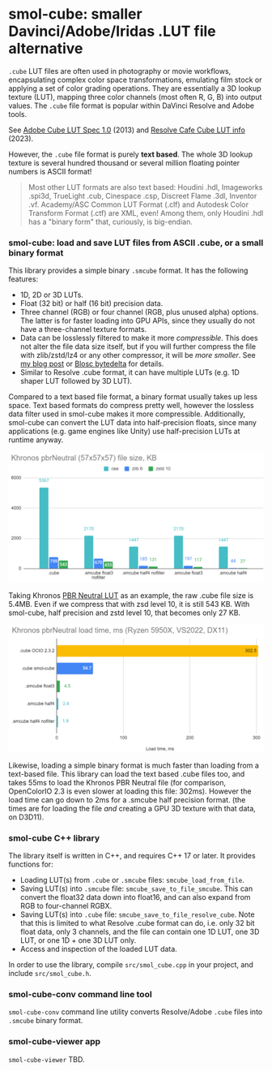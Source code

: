 # smol-cube: smaller Davinci/Adobe/Iridas .LUT file alternative

`.cube` LUT files are often used in photography or movie workflows, encapsulating complex color space transformations,
emulating film stock or applying a set of color grading operations. They are essentially a 3D lookup texture (LUT),
mapping three color channels (most often R, G, B) into output values. The `.cube` file format is popular within
DaVinci Resolve and Adobe tools.

See [Adobe Cube LUT Spec 1.0](https://web.archive.org/web/20220220033515/https://wwwimages2.adobe.com/content/dam/acom/en/products/speedgrade/cc/pdfs/cube-lut-specification-1.0.pdf) (2013)
and [Resolve Cafe Cube LUT info](https://resolve.cafe/developers/luts/) (2023).

However, the `.cube` file format is purely **text based**. The whole 3D lookup texture is several hundred thousand
or several million floating pointer numbers is ASCII format!

> Most other LUT formats are also text based: Houdini .hdl, Imageworks .spi3d, TrueLight .cub, Cinespace .csp, Discreet Flame .3dl, Inventor .vf.
> Academy/ASC Common LUT Format (.clf) and Autodesk Color Transform Format (.ctf) are XML, even! Among them, only Houdini .hdl has a "binary form" that,
> curiously, is big-endian.

### smol-cube: load and save LUT files from ASCII .cube, or a small binary format

This library provides a simple binary `.smcube` format. It has the following features:

- 1D, 2D or 3D LUTs.
- Float (32 bit) or half (16 bit) precision data.
- Three channel (RGB) or four channel (RGB, plus unused alpha) options. The latter is for faster loading into GPU APIs,
  since they usually do not have a three-channel texture formats.
- Data can be losslessly filtered to make it more *compressible*. This does not alter the file data size itself,
  but if you will further compress the file with zlib/zstd/lz4 or any other compressor, it will be *more smoller*.
  See [my blog post](https://aras-p.info/blog/2023/03/01/Float-Compression-7-More-Filtering-Optimization/) or
  [Blosc bytedelta](https://www.blosc.org/posts/bytedelta-enhance-compression-toolset/) for details.
- Similar to Resolve .cube format, it can have multiple LUTs (e.g. 1D shaper LUT followed by 3D LUT).

Compared to a text based file format, a binary format usually takes up less space. Text based formats do compress
pretty well, however the lossless data filter used in smol-cube makes it more compressible. Additionally,
smol-cube can convert the LUT data into half-precision floats, since many applications (e.g. game engines like Unity)
use half-precision LUTs at runtime anyway.

![](/doc/chart-pbrneutral-size.png)

Taking Khronos [PBR Neutral LUT](https://github.com/KhronosGroup/ToneMapping/tree/main/PBR_Neutral) as an example,
the raw .cube file size is 5.4MB. Even if we compress that with zsd level 10, it is still 543 KB. With smol-cube,
half precision and zstd level 10, that becomes only 27 KB.

![](/doc/chart-pbrneutral-loadtime.png)

Likewise, loading a simple binary format is much faster than loading from a text-based file. This library can
load the text based .cube files too, and takes 55ms to load the Khronos PBR Neutral file (for comparison, OpenColorIO 2.3
is even slower at loading this file: 302ms). However the load time can go down to 2ms for a .smcube half precision
format. (the times are for loading the file *and* creating a GPU 3D texture with that data, on D3D11).


### smol-cube C++ library

The library itself is written in C++, and requires C++ 17 or later. It provides functions for:

- Loading LUT(s) from `.cube` or `.smcube` files: `smcube_load_from_file`.
- Saving LUT(s) into `.smcube` file: `smcube_save_to_file_smcube`. This can convert the float32 data down into float16,
  and can also expand from RGB to four-channel RGBX.
- Saving LUT(s) into `.cube` file: `smcube_save_to_file_resolve_cube`. Note that this is limited to what Resolve .cube format
  can do, i.e. only 32 bit float data, only 3 channels, and the file can contain one 1D LUT, one 3D LUT, or one 1D + one 3D LUT only.
- Access and inspection of the loaded LUT data.

In order to use the library, compile `src/smol_cube.cpp` in your project, and include `src/smol_cube.h`.

### smol-cube-conv command line tool

`smol-cube-conv` command line utility converts Resolve/Adobe `.cube` files into `.smcube` binary format.

### smol-cube-viewer app

`smol-cube-viewer` TBD.
